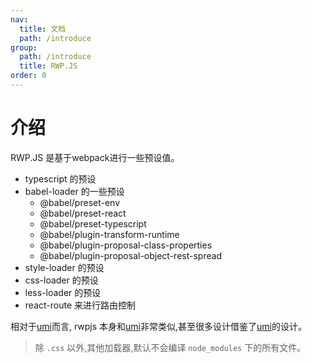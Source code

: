 ```yaml
---
nav:
  title: 文档
  path: /introduce
group:
  path: /introduce
  title: RWP.JS
order: 0
---
```


# 介绍

RWP.JS 是基于webpack进行一些预设值。

- typescript 的预设
- babel-loader 的一些预设
  - @babel/preset-env
  - @babel/preset-react
  - @babel/preset-typescript
  - @babel/plugin-transform-runtime
  - @babel/plugin-proposal-class-properties
  - @babel/plugin-proposal-object-rest-spread
- style-loader 的预设
- css-loader 的预设
- less-loader 的预设
- react-route 来进行路由控制 


相对于[umi](https://umijs.org/)而言, rwpjs 本身和[umi](https://umijs.org/)非常类似,甚至很多设计借鉴了[umi](https://umijs.org/)的设计。


> 除 `.css` 以外,其他加载器,默认不会编译 `node_modules` 下的所有文件。